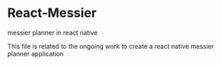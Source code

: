 # React-Messier
messier planner in react native

This file is related to the ongoing work to create a react native messier planner application
